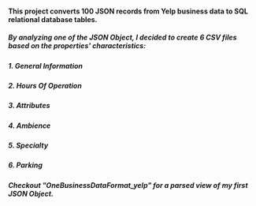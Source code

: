 #### This project converts 100 JSON records from Yelp business data to SQL relational database tables.

##### By analyzing one of the JSON Object, I decided to create 6 CSV files based on the properties' characteristics: 
##### 1. General Information
##### 2. Hours Of Operation
##### 3. Attributes 
##### 4. Ambience
##### 5. Specialty
##### 6. Parking 

##### Checkout "OneBusinessDataFormat_yelp" for a parsed view of my first JSON Object. 
